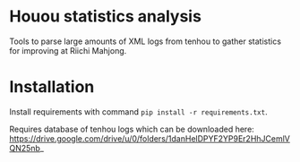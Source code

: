 # Houou statistics analysis

Tools to parse large amounts of XML logs from tenhou to gather statistics for improving at Riichi Mahjong.

# Installation

Install requirements with command `pip install -r requirements.txt`.

Requires database of tenhou logs which can be downloaded here: https://drive.google.com/drive/u/0/folders/1danHelDPYF2YP9Er2HhJCemlVQN25nb_